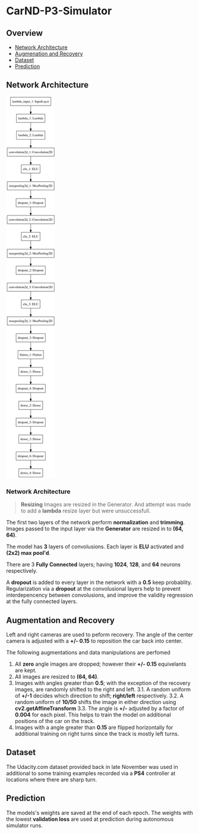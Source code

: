 # CarND-P3-Simulator

## Overview

* [Network Architecture](#architecture)
* [Augmenation and Recovery](#augmentation)
* [Dataset](#dataset)
* [Prediction](#prediction)

## Network Architecture

![model diagram](model.png "Model Diagram")

### Network Architecture

> __Resizing__
> Images are resized in the Generator.  And attempt was made to add a **lambda** resize layer but were unsuccessfull. 

The first two layers of the network perform __normalization__ and __trimming__.    Images passed to the input layer via the __Generator__ are resized in to __(64, 64)__.

The model has __3__ layers of convolusions.  Each layer is __ELU__ activated and __(2x2) max pool'd__.  

There are 3 __Fully Connected__ layers; having __1024__, __128__, and __64__ neurons respectively.

A __dropout__ is added to every layer in the network with a __0.5__ keep probablity.  Regularization via a __dropout__ at the convolusional layers help to prevent interdepencency between convolusions, and improve the validity regression at the fully connected layers.

## Augmentation and Recovery

Left and right cameras are used to peform recovery.  The angle of the center camera is adjusted with a __+/- 0.15__ to reposition the car back into center.

The following augmentations and data manipulations are perfomed

1. All __zero__ angle images are dropped; however their __+/- 0.15__ equivelants are kept.
2. All images are resized to __(64, 64)__.
3. Images with angles greater than __0.5__; with the exception of the recovery images, are randomly shifted to the right and left.
3.1. A random uniform of __+/-1__ decides which direction to shift; __right/left__ respectively.
3.2. A random uniform of __10/50__ shifts the image in either direction using __cv2.getAffineTransform__
3.3. The angle is __+/-__ adjusted by a factor of __0.004__ for each pixel.  This helps to train the model on additional positions of the car on the track.
4. Images with a angle greater than __0.15__ are flipped horizontally for additional training on right turns since the track is mostly left turns.

## Dataset

The Udacity.com dataset provided back in late November was used in additional to some training examples recorded via a __PS4__ controller at locations where there are sharp turn.

## Prediction

The models's weights are saved at the end of each epoch.  The weights with the lowest __validation loss__ are used at prediction during autonomous simulator runs.

